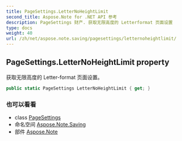 ```yaml
---
title: PageSettings.LetterNoHeightLimit
second_title: Aspose.Note for .NET API 参考
description: PageSettings 财产. 获取无限高度的 Letterformat 页面设置
type: docs
weight: 40
url: /zh/net/aspose.note.saving/pagesettings/letternoheightlimit/
---
```

## PageSettings.LetterNoHeightLimit property

获取无限高度的 Letter-format 页面设置。

```csharp
public static PageSettings LetterNoHeightLimit { get; }
```

### 也可以看看

* class [PageSettings](../)
* 命名空间 [Aspose.Note.Saving](../../pagesettings/)
* 部件 [Aspose.Note](../../../)


